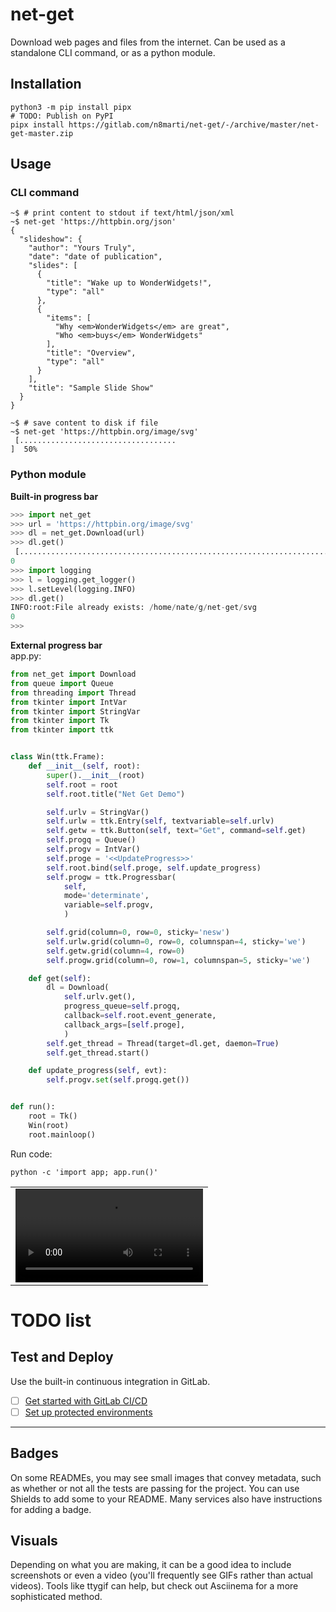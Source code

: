 # net-get

Download web pages and files from the internet. Can be used as a standalone
CLI command, or as a python module.

## Installation

```
python3 -m pip install pipx
# TODO: Publish on PyPI
pipx install https://gitlab.com/n8marti/net-get/-/archive/master/net-get-master.zip
```

## Usage

### CLI command
```
~$ # print content to stdout if text/html/json/xml
~$ net-get 'https://httpbin.org/json'
{
  "slideshow": {
    "author": "Yours Truly", 
    "date": "date of publication", 
    "slides": [
      {
        "title": "Wake up to WonderWidgets!", 
        "type": "all"
      }, 
      {
        "items": [
          "Why <em>WonderWidgets</em> are great", 
          "Who <em>buys</em> WonderWidgets"
        ], 
        "title": "Overview", 
        "type": "all"
      }
    ], 
    "title": "Sample Slide Show"
  }
}

~$ # save content to disk if file
~$ net-get 'https://httpbin.org/image/svg'
 [...................................                                     ]  50%
```

### Python module

**Built-in progress bar**
```python
>>> import net_get
>>> url = 'https://httpbin.org/image/svg'
>>> dl = net_get.Download(url)
>>> dl.get()
 [........................................................................] 100%
0
>>> import logging
>>> l = logging.get_logger()
>>> l.setLevel(logging.INFO)
>>> dl.get()
INFO:root:File already exists: /home/nate/g/net-get/svg
0
>>>
```
**External progress bar**  
app.py:
```python
from net_get import Download
from queue import Queue
from threading import Thread
from tkinter import IntVar
from tkinter import StringVar
from tkinter import Tk
from tkinter import ttk


class Win(ttk.Frame):
    def __init__(self, root):
        super().__init__(root)
        self.root = root
        self.root.title("Net Get Demo")

        self.urlv = StringVar()
        self.urlw = ttk.Entry(self, textvariable=self.urlv)
        self.getw = ttk.Button(self, text="Get", command=self.get)
        self.progq = Queue()
        self.progv = IntVar()
        self.proge = '<<UpdateProgress>>'
        self.root.bind(self.proge, self.update_progress)
        self.progw = ttk.Progressbar(
            self,
            mode='determinate',
            variable=self.progv,
            )

        self.grid(column=0, row=0, sticky='nesw')
        self.urlw.grid(column=0, row=0, columnspan=4, sticky='we')
        self.getw.grid(column=4, row=0)
        self.progw.grid(column=0, row=1, columnspan=5, sticky='we')

    def get(self):
        dl = Download(
            self.urlv.get(),
            progress_queue=self.progq,
            callback=self.root.event_generate,
            callback_args=[self.proge],
            )
        self.get_thread = Thread(target=dl.get, daemon=True)
        self.get_thread.start()

    def update_progress(self, evt):
        self.progv.set(self.progq.get())


def run():
    root = Tk()
    Win(root)
    root.mainloop()
```
Run code:
```
python -c 'import app; app.run()'
```
||
|:-:|
|![](demo/tkapp.mp4)|


# TODO list

## Test and Deploy

Use the built-in continuous integration in GitLab.

- [ ] [Get started with GitLab CI/CD](https://docs.gitlab.com/ee/ci/quick_start/index.html)
- [ ] [Set up protected environments](https://docs.gitlab.com/ee/ci/environments/protected_environments.html)

***

## Badges
On some READMEs, you may see small images that convey metadata, such as whether or not all the tests are passing for the project. You can use Shields to add some to your README. Many services also have instructions for adding a badge.

## Visuals
Depending on what you are making, it can be a good idea to include screenshots or even a video (you'll frequently see GIFs rather than actual videos). Tools like ttygif can help, but check out Asciinema for a more sophisticated method.
